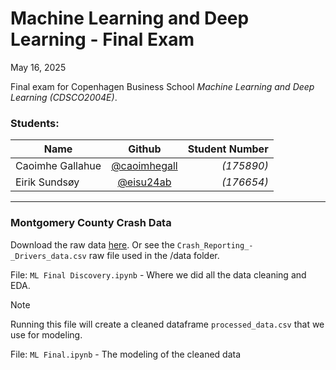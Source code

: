 # Machine Learning and Deep Learning - Final Exam
May 16, 2025

Final exam for Copenhagen Business School _Machine Learning and Deep Learning (CDSCO2004E)_.

### Students:
| Name        | Github        | Student Number    |
| ------------- |:-------------:| ---------:|
| Caoimhe Gallahue         | [@caoimhegall](https://www.github.com/caoimhegall)         | _(175890)_ |
| Eirik Sundsøy | [@eisu24ab](https://www.github.com/eisu24ab) | _(176654)_ |

---------------------------------------------------------------------------------------------
### Montgomery County Crash Data  

Download the raw data [here](https://catalog.data.gov/dataset/crash-reporting-drivers-data). Or see the `Crash_Reporting_-_Drivers_data.csv` raw file used in the /data folder.

File: `ML Final Discovery.ipynb` - Where we did all the data cleaning and EDA. 
> [!NOTE] 
> Running this file will create a cleaned dataframe `processed_data.csv` that we use for modeling.

File: `ML Final.ipynb` - The modeling of the cleaned data
